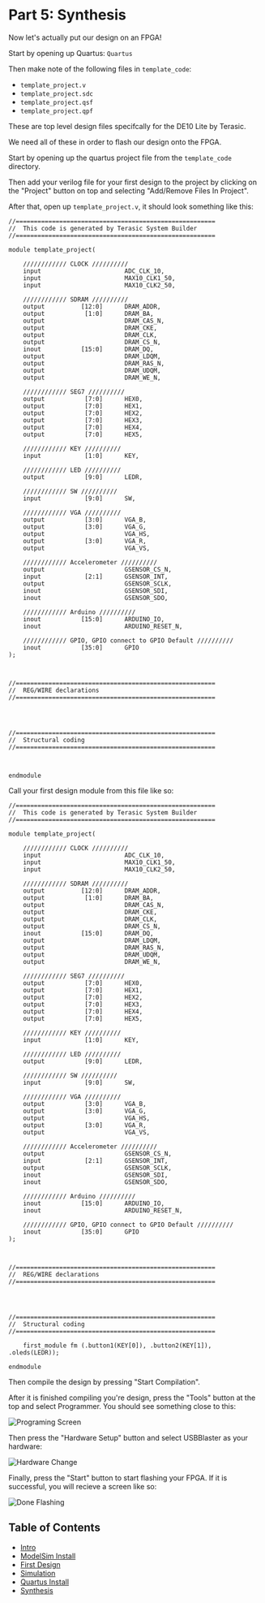 # Part 5: Synthesis

Now let's actually put our design on an FPGA!



Start by opening up Quartus:
```Quartus```

Then make note of the following files in `template_code`:
- `template_project.v`
- `template_project.sdc`
- `template_project.qsf`
- `template_project.qpf`

These are top level design files specifcally for the DE10 Lite by Terasic.

We need all of these in order to flash our design onto the FPGA.

Start by opening up the quartus project file from the `template_code` directory.

Then add your verilog file for your first design to the project by clicking on the "Project" button on top and selecting "Add/Remove Files In Project".

After that, open up `template_project.v`, it should look something like this:

```
//=======================================================
//  This code is generated by Terasic System Builder
//=======================================================

module template_project(

	//////////// CLOCK //////////
	input 		          		ADC_CLK_10,
	input 		          		MAX10_CLK1_50,
	input 		          		MAX10_CLK2_50,

	//////////// SDRAM //////////
	output		    [12:0]		DRAM_ADDR,
	output		     [1:0]		DRAM_BA,
	output		          		DRAM_CAS_N,
	output		          		DRAM_CKE,
	output		          		DRAM_CLK,
	output		          		DRAM_CS_N,
	inout 		    [15:0]		DRAM_DQ,
	output		          		DRAM_LDQM,
	output		          		DRAM_RAS_N,
	output		          		DRAM_UDQM,
	output		          		DRAM_WE_N,

	//////////// SEG7 //////////
	output		     [7:0]		HEX0,
	output		     [7:0]		HEX1,
	output		     [7:0]		HEX2,
	output		     [7:0]		HEX3,
	output		     [7:0]		HEX4,
	output		     [7:0]		HEX5,

	//////////// KEY //////////
	input 		     [1:0]		KEY,

	//////////// LED //////////
	output		     [9:0]		LEDR,

	//////////// SW //////////
	input 		     [9:0]		SW,

	//////////// VGA //////////
	output		     [3:0]		VGA_B,
	output		     [3:0]		VGA_G,
	output		          		VGA_HS,
	output		     [3:0]		VGA_R,
	output		          		VGA_VS,

	//////////// Accelerometer //////////
	output		          		GSENSOR_CS_N,
	input 		     [2:1]		GSENSOR_INT,
	output		          		GSENSOR_SCLK,
	inout 		          		GSENSOR_SDI,
	inout 		          		GSENSOR_SDO,

	//////////// Arduino //////////
	inout 		    [15:0]		ARDUINO_IO,
	inout 		          		ARDUINO_RESET_N,

	//////////// GPIO, GPIO connect to GPIO Default //////////
	inout 		    [35:0]		GPIO
);



//=======================================================
//  REG/WIRE declarations
//=======================================================




//=======================================================
//  Structural coding
//=======================================================



endmodule
```

Call your first design module from this file like so:

```
//=======================================================
//  This code is generated by Terasic System Builder
//=======================================================

module template_project(

	//////////// CLOCK //////////
	input 		          		ADC_CLK_10,
	input 		          		MAX10_CLK1_50,
	input 		          		MAX10_CLK2_50,

	//////////// SDRAM //////////
	output		    [12:0]		DRAM_ADDR,
	output		     [1:0]		DRAM_BA,
	output		          		DRAM_CAS_N,
	output		          		DRAM_CKE,
	output		          		DRAM_CLK,
	output		          		DRAM_CS_N,
	inout 		    [15:0]		DRAM_DQ,
	output		          		DRAM_LDQM,
	output		          		DRAM_RAS_N,
	output		          		DRAM_UDQM,
	output		          		DRAM_WE_N,

	//////////// SEG7 //////////
	output		     [7:0]		HEX0,
	output		     [7:0]		HEX1,
	output		     [7:0]		HEX2,
	output		     [7:0]		HEX3,
	output		     [7:0]		HEX4,
	output		     [7:0]		HEX5,

	//////////// KEY //////////
	input 		     [1:0]		KEY,

	//////////// LED //////////
	output		     [9:0]		LEDR,

	//////////// SW //////////
	input 		     [9:0]		SW,

	//////////// VGA //////////
	output		     [3:0]		VGA_B,
	output		     [3:0]		VGA_G,
	output		          		VGA_HS,
	output		     [3:0]		VGA_R,
	output		          		VGA_VS,

	//////////// Accelerometer //////////
	output		          		GSENSOR_CS_N,
	input 		     [2:1]		GSENSOR_INT,
	output		          		GSENSOR_SCLK,
	inout 		          		GSENSOR_SDI,
	inout 		          		GSENSOR_SDO,

	//////////// Arduino //////////
	inout 		    [15:0]		ARDUINO_IO,
	inout 		          		ARDUINO_RESET_N,

	//////////// GPIO, GPIO connect to GPIO Default //////////
	inout 		    [35:0]		GPIO
);



//=======================================================
//  REG/WIRE declarations
//=======================================================




//=======================================================
//  Structural coding
//=======================================================

    first_module fm (.button1(KEY[0]), .button2(KEY[1]), .oleds(LEDR));

endmodule
```

Then compile the design by pressing "Start Compilation".

After it is finished compiling you're design, press the "Tools" button at the top and select Programmer.
You should see something close to this:

![Programing Screen](./images/flashing.png)

Then press the "Hardware Setup" button and select USBBlaster as your hardware:

![Hardware Change](./images/changing_hardware.png)

Finally, press the "Start" button to start flashing your FPGA.
If it is successful, you will recieve a screen like so:

![Done Flashing](./images/flash_done.png)


## Table of Contents
- [Intro](./0_intro.md)
- [ModelSim Install](./1_modelsim_install.md)
- [First Design](./2_first_design.md)
- [Simulation](./3_simulation.md)
- [Quartus Install](./4_quartus_install.md)
- [Synthesis](./5_synthesis.md)